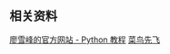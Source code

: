 ## 相关资料
[廖雪峰的官方网站 - Python 教程](https://www.liaoxuefeng.com/wiki/0014316089557264a6b348958f449949df42a6d3a2e542c000)
[菜鸟先飞](http://www.runoob.com/python/python-tutorial.html)
